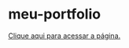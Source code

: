 # meu-portfolio

<a href="https://pingulin000.github.io/meu-portfolio/" target="_blank">Clique aqui para acessar a página.</a>
